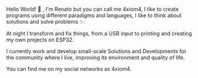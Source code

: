 
Hello World! 👋 , I'm Renato but you can call me 4xiom4, I like to create programs using different paradigms and languages, I like to think about solutions and solve problems ✨.

At night I transform and fix things, from a USB input to printing and creating my own projects on ESP32.

I currently work and develop small-scale Solutions and Developments for the community where I live, improving its environment and quality of life.

You can find me on my social networks as 4xiom4.
